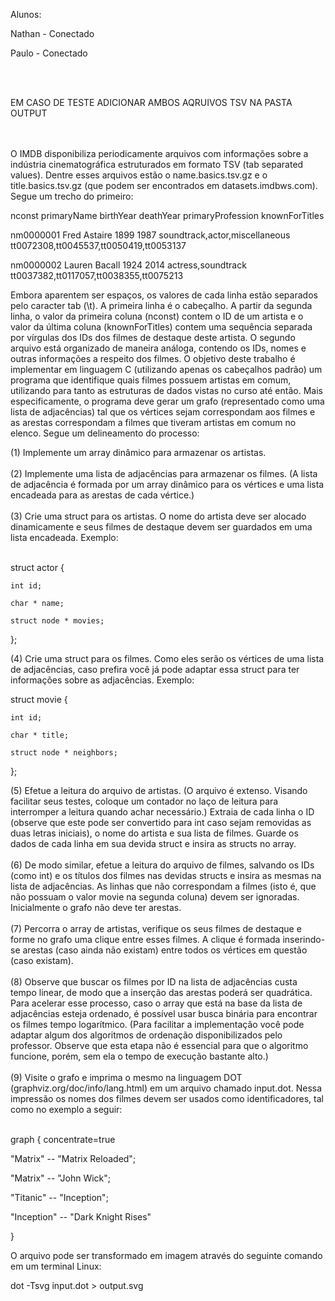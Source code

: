 Alunos:
<p>Nathan - Conectado<p>
<p>Paulo - Conectado<p><br><br>

EM CASO DE TESTE ADICIONAR AMBOS AQRUIVOS TSV NA PASTA OUTPUT

<br><br>
O IMDB disponibiliza periodicamente arquivos com informações sobre a indústria cinematográfica estruturados em formato TSV (tab separated values). Dentre esses arquivos estão o name.basics.tsv.gz e o title.basics.tsv.gz (que podem ser encontrados em datasets.imdbws.com). Segue um trecho do primeiro:

nconst primaryName birthYear deathYear primaryProfession knownForTitles

nm0000001 Fred Astaire 1899 1987 soundtrack,actor,miscellaneous tt0072308,tt0045537,tt0050419,tt0053137

nm0000002 Lauren Bacall 1924 2014 actress,soundtrack tt0037382,tt0117057,tt0038355,tt0075213



Embora aparentem ser espaços, os valores de cada linha estão separados pelo caracter tab (\t). A primeira linha é o cabeçalho. A partir da segunda linha, o valor da primeira coluna (nconst) contem o ID de um artista e o valor da última coluna (knownForTitles) contem uma sequência separada por vírgulas dos IDs dos filmes de destaque deste artista. O segundo arquivo está organizado de maneira análoga, contendo os IDs, nomes e outras informações a respeito dos filmes.
O objetivo deste trabalho é implementar em linguagem C (utilizando apenas os cabeçalhos padrão) um programa que identifique quais filmes possuem artistas em comum, utilizando para tanto as estruturas de dados vistas no curso até então. Mais especificamente, o programa deve gerar um grafo (representado como uma lista de adjacências) tal que os vértices sejam correspondam aos filmes e as arestas correspondam a filmes que tiveram artistas em comum no elenco. Segue um delineamento do processo:


(1) Implemente um array dinâmico para armazenar os artistas.<br><br>
(2) Implemente uma lista de adjacências para armazenar os filmes. (A lista de adjacência é formada por um array dinâmico para os vértices e uma lista encadeada para as arestas de cada vértice.)<br><br>
(3) Crie uma struct para os artistas. O nome do artista deve ser alocado dinamicamente e seus filmes de destaque devem ser guardados em uma lista encadeada. Exemplo:<br><br>

struct actor {

    int id;

    char * name;

    struct node * movies;

};


(4) Crie uma struct para os filmes. Como eles serão os vértices de uma lista de adjacências, caso prefira você já pode adaptar essa struct para ter informações sobre as adjacências. Exemplo:

struct movie {

    int id;

    char * title;

    struct node * neighbors;

};


(5) Efetue a leitura do arquivo de artistas. (O arquivo é extenso. Visando facilitar seus testes, coloque um contador no laço de leitura para interromper a leitura quando achar necessário.) Extraia de cada linha o ID (observe que este pode ser convertido para int caso sejam removidas as duas letras iniciais), o nome do artista e sua lista de filmes. Guarde os dados de cada linha em sua devida struct e insira as structs no array.<br><br>
(6) De modo similar, efetue a leitura do arquivo de filmes, salvando os IDs (como int) e os títulos dos filmes nas devidas structs e insira as mesmas na lista de adjacências. As linhas que não correspondam a filmes (isto é, que não possuam o valor movie na segunda coluna) devem ser ignoradas. Inicialmente o grafo não deve ter arestas.<br><br>
(7) Percorra o array de artistas, verifique os seus filmes de destaque e forme no grafo uma clique entre esses filmes. A clique é formada inserindo-se arestas (caso ainda não existam) entre todos os vértices em questão (caso existam).<br><br>
(8) Observe que buscar os filmes por ID na lista de adjacências custa tempo linear, de modo que a inserção das arestas poderá ser quadrática. Para acelerar esse processo, caso o array que está na base da lista de adjacências esteja ordenado, é possível usar busca binária para encontrar os filmes tempo logarítmico. (Para facilitar a implementação você pode adaptar algum dos algoritmos de ordenação disponibilizados pelo professor. Observe que esta etapa não é essencial para que o algoritmo funcione, porém, sem ela o tempo de execução bastante alto.)<br><br>
(9) Visite o grafo e imprima o mesmo na linguagem DOT (graphviz.org/doc/info/lang.html) em um arquivo chamado input.dot. Nessa impressão os nomes dos filmes devem ser usados como identificadores, tal como no exemplo a seguir:<br><br>

graph { concentrate=true

 "Matrix" -- "Matrix Reloaded";

 "Matrix" -- "John Wick";

 "Titanic" -- "Inception";

 "Inception" -- "Dark Knight Rises"

}<br>

O arquivo pode ser transformado em imagem através do seguinte comando em um terminal Linux:

dot -Tsvg input.dot > output.svg


